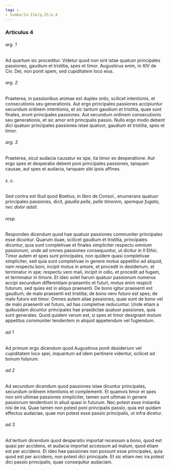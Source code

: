 ```yaml
---
tags : 
- Summa/Ia-IIæ/q.25/a.4
---
```


### Articulus 4

###### arg. 1
Ad quartum sic proceditur. Videtur quod non sint istae quatuor principales passiones, gaudium et tristitia, spes et timor. Augustinus enim, in XIV de Civ. Dei, non ponit spem, sed cupiditatem loco eius.

###### arg. 2
Praeterea, in passionibus animae est duplex ordo, scilicet intentionis, et consecutionis seu generationis. Aut ergo principales passiones accipiuntur secundum ordinem intentionis, et sic tantum gaudium et tristitia, quae sunt finales, erunt principales passiones. Aut secundum ordinem consecutionis seu generationis, et sic amor erit principalis passio. Nullo ergo modo debent dici quatuor principales passiones istae quatuor, gaudium et tristitia, spes et timor.

###### arg. 3
Praeterea, sicut audacia causatur ex spe, ita timor ex desperatione. Aut ergo spes et desperatio debent poni principales passiones, tanquam causae, aut spes et audacia, tanquam sibi ipsis affines.

###### s. c.
Sed contra est illud quod Boetius, in libro de Consol., enumerans quatuor principales passiones, dicit, *gaudia pelle, pelle timorem, spemque fugato, nec dolor adsit*.

###### resp.
Respondeo dicendum quod hae quatuor passiones communiter principales esse dicuntur. Quarum duae, scilicet gaudium et tristitia, principales dicuntur, quia sunt completivae et finales simpliciter respectu omnium passionum, unde ad omnes passiones consequuntur, ut dicitur in II Ethic. Timor autem et spes sunt principales, non quidem quasi completivae simpliciter, sed quia sunt completivae in genere motus appetitivi ad aliquid, nam respectu boni, incipit motus in amore, et procedit in desiderium, et terminatur in spe; respectu vero mali, incipit in odio, et procedit ad fugam, et terminatur in timore. Et ideo solet harum quatuor passionum numerus accipi secundum differentiam praesentis et futuri, motus enim respicit futurum, sed quies est in aliquo praesenti. De bono igitur praesenti est gaudium; de malo praesenti est tristitia; de bono vero futuro est spes; de malo futuro est timor. Omnes autem aliae passiones, quae sunt de bono vel de malo praesenti vel futuro, ad has completive reducuntur. Unde etiam a quibusdam dicuntur principales hae praedictae quatuor passiones, quia sunt generales. Quod quidem verum est, si spes et timor designant motum appetitus communiter tendentem in aliquid appetendum vel fugiendum.

###### ad 1
Ad primum ergo dicendum quod Augustinus ponit desiderium vel cupiditatem loco spei, inquantum ad idem pertinere videntur, scilicet ad bonum futurum.

###### ad 2
Ad secundum dicendum quod passiones istae dicuntur principales, secundum ordinem intentionis et complementi. Et quamvis timor et spes non sint ultimae passiones simpliciter, tamen sunt ultimae in genere passionum tendentium in aliud quasi in futurum. Nec potest esse instantia nisi de ira. Quae tamen non potest poni principalis passio, quia est quidam effectus audaciae, quae non potest esse passio principalis, ut infra dicetur.

###### ad 3
Ad tertium dicendum quod desperatio importat recessum a bono, quod est quasi per accidens, et audacia importat accessum ad malum, quod etiam est per accidens. Et ideo hae passiones non possunt esse principales, quia quod est per accidens, non potest dici principale. Et sic etiam nec ira potest dici passio principalis, quae consequitur audaciam.

